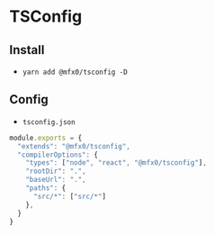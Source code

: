 # TSConfig

## Install
+ `yarn add @mfx0/tsconfig -D`

## Config
+ `tsconfig.json`
```js
module.exports = {
  "extends": "@mfx0/tsconfig",
  "compilerOptions": {
    "types": ["node", "react", "@mfx0/tsconfig"],
    "rootDir": ".",
    "baseUrl": ".",
    "paths": {
      "src/*": ["src/*"]
    },
  }
}
```
